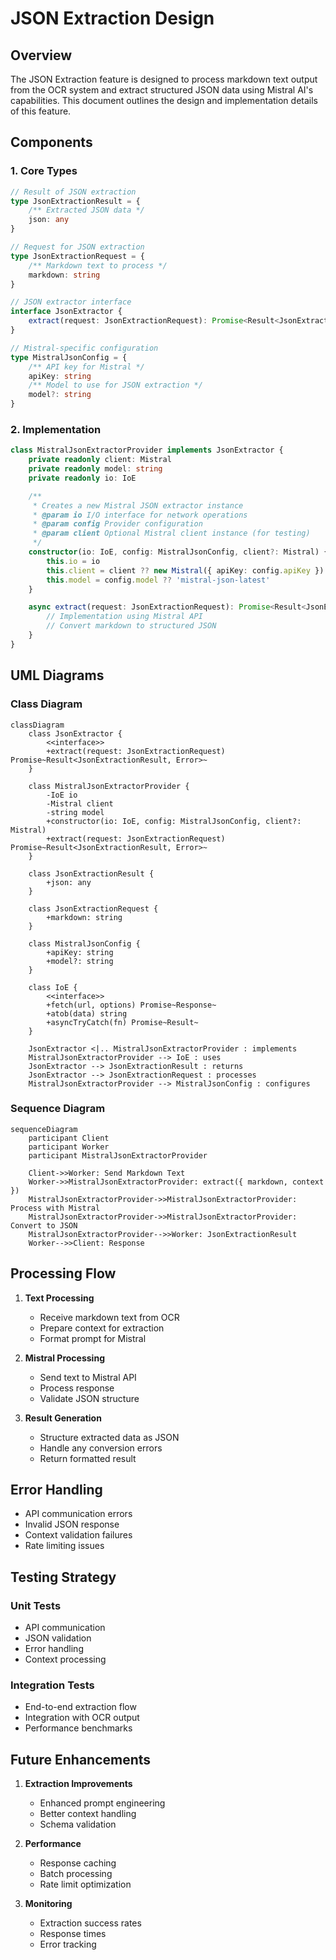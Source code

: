 # JSON Extraction Design

## Overview

The JSON Extraction feature is designed to process markdown text output from the OCR system and extract structured JSON data using Mistral AI's capabilities. This document outlines the design and implementation details of this feature.

## Components

### 1. Core Types

```typescript
// Result of JSON extraction
type JsonExtractionResult = {
    /** Extracted JSON data */
    json: any
}

// Request for JSON extraction
type JsonExtractionRequest = {
    /** Markdown text to process */
    markdown: string
}

// JSON extractor interface
interface JsonExtractor {
    extract(request: JsonExtractionRequest): Promise<Result<JsonExtractionResult, Error>>
}

// Mistral-specific configuration
type MistralJsonConfig = {
    /** API key for Mistral */
    apiKey: string
    /** Model to use for JSON extraction */
    model?: string
}
```

### 2. Implementation

```typescript
class MistralJsonExtractorProvider implements JsonExtractor {
    private readonly client: Mistral
    private readonly model: string
    private readonly io: IoE

    /**
     * Creates a new Mistral JSON extractor instance
     * @param io I/O interface for network operations
     * @param config Provider configuration
     * @param client Optional Mistral client instance (for testing)
     */
    constructor(io: IoE, config: MistralJsonConfig, client?: Mistral) {
        this.io = io
        this.client = client ?? new Mistral({ apiKey: config.apiKey })
        this.model = config.model ?? 'mistral-json-latest'
    }

    async extract(request: JsonExtractionRequest): Promise<Result<JsonExtractionResult, Error>> {
        // Implementation using Mistral API
        // Convert markdown to structured JSON
    }
}
```

## UML Diagrams

### Class Diagram

```mermaid
classDiagram
    class JsonExtractor {
        <<interface>>
        +extract(request: JsonExtractionRequest) Promise~Result<JsonExtractionResult, Error>~
    }

    class MistralJsonExtractorProvider {
        -IoE io
        -Mistral client
        -string model
        +constructor(io: IoE, config: MistralJsonConfig, client?: Mistral)
        +extract(request: JsonExtractionRequest) Promise~Result<JsonExtractionResult, Error>~
    }

    class JsonExtractionResult {
        +json: any
    }

    class JsonExtractionRequest {
        +markdown: string
    }

    class MistralJsonConfig {
        +apiKey: string
        +model?: string
    }

    class IoE {
        <<interface>>
        +fetch(url, options) Promise~Response~
        +atob(data) string
        +asyncTryCatch(fn) Promise~Result~
    }

    JsonExtractor <|.. MistralJsonExtractorProvider : implements
    MistralJsonExtractorProvider --> IoE : uses
    JsonExtractor --> JsonExtractionResult : returns
    JsonExtractor --> JsonExtractionRequest : processes
    MistralJsonExtractorProvider --> MistralJsonConfig : configures
```

### Sequence Diagram

```mermaid
sequenceDiagram
    participant Client
    participant Worker
    participant MistralJsonExtractorProvider

    Client->>Worker: Send Markdown Text
    Worker->>MistralJsonExtractorProvider: extract({ markdown, context })
    MistralJsonExtractorProvider->>MistralJsonExtractorProvider: Process with Mistral
    MistralJsonExtractorProvider->>MistralJsonExtractorProvider: Convert to JSON
    MistralJsonExtractorProvider-->>Worker: JsonExtractionResult
    Worker-->>Client: Response
```

## Processing Flow

1. **Text Processing**
   - Receive markdown text from OCR
   - Prepare context for extraction
   - Format prompt for Mistral

2. **Mistral Processing**
   - Send text to Mistral API
   - Process response
   - Validate JSON structure

3. **Result Generation**
   - Structure extracted data as JSON
   - Handle any conversion errors
   - Return formatted result

## Error Handling

- API communication errors
- Invalid JSON response
- Context validation failures
- Rate limiting issues

## Testing Strategy

### Unit Tests
- API communication
- JSON validation
- Error handling
- Context processing

### Integration Tests
- End-to-end extraction flow
- Integration with OCR output
- Performance benchmarks

## Future Enhancements

1. **Extraction Improvements**
   - Enhanced prompt engineering
   - Better context handling
   - Schema validation

2. **Performance**
   - Response caching
   - Batch processing
   - Rate limit optimization

3. **Monitoring**
   - Extraction success rates
   - Response times
   - Error tracking 
